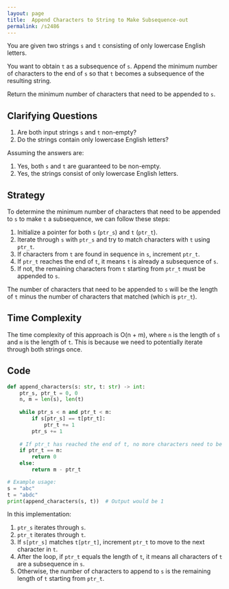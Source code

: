 ```yaml
---
layout: page
title:  Append Characters to String to Make Subsequence-out
permalink: /s2486
---
```

You are given two strings `s` and `t` consisting of only lowercase English letters.

You want to obtain `t` as a subsequence of `s`. Append the minimum number of characters to the end of `s` so that `t` becomes a subsequence of the resulting string.

Return the minimum number of characters that need to be appended to `s`.

## Clarifying Questions
1. Are both input strings `s` and `t` non-empty?
2. Do the strings contain only lowercase English letters?

Assuming the answers are:
1. Yes, both `s` and `t` are guaranteed to be non-empty.
2. Yes, the strings consist of only lowercase English letters.

## Strategy
To determine the minimum number of characters that need to be appended to `s` to make `t` a subsequence, we can follow these steps:
1. Initialize a pointer for both `s` (`ptr_s`) and `t` (`ptr_t`).
2. Iterate through `s` with `ptr_s` and try to match characters with `t` using `ptr_t`.
3. If characters from `t` are found in sequence in `s`, increment `ptr_t`.
4. If `ptr_t` reaches the end of `t`, it means `t` is already a subsequence of `s`.
5. If not, the remaining characters from `t` starting from `ptr_t` must be appended to `s`.

The number of characters that need to be appended to `s` will be the length of `t` minus the number of characters that matched (which is `ptr_t`).

## Time Complexity
The time complexity of this approach is O(n + m), where `n` is the length of `s` and `m` is the length of `t`. This is because we need to potentially iterate through both strings once.

## Code

```python
def append_characters(s: str, t: str) -> int:
    ptr_s, ptr_t = 0, 0
    n, m = len(s), len(t)
    
    while ptr_s < n and ptr_t < m:
        if s[ptr_s] == t[ptr_t]:
            ptr_t += 1
        ptr_s += 1
    
    # If ptr_t has reached the end of t, no more characters need to be appended
    if ptr_t == m:
        return 0
    else:
        return m - ptr_t

# Example usage:
s = "abc"
t = "abdc"
print(append_characters(s, t))  # Output would be 1
```

In this implementation:
1. `ptr_s` iterates through `s`.
2. `ptr_t` iterates through `t`.
3. If `s[ptr_s]` matches `t[ptr_t]`, increment `ptr_t` to move to the next character in `t`.
4. After the loop, if `ptr_t` equals the length of `t`, it means all characters of `t` are a subsequence in `s`.
5. Otherwise, the number of characters to append to `s` is the remaining length of `t` starting from `ptr_t`.